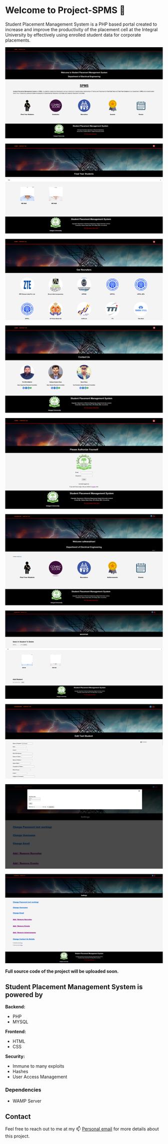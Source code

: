 # Welcome to Project-SPMS :tada: 
Student Placement Management System is a PHP based portal created to increase and improve the productivity of the placement cell at the Integral University by effectively using enrolled student data for corporate placements.


![Progress Image](/statics/Home.png)

![Progress Image](/statics/FinalYear.png)

![Progress Image](/statics/Recruiters.png)

![Progress Image](/statics/Contacts.png)

![Progress Image](/statics/Login.png)

![Progress Image](/statics/Dashboard.png)

![Progress Image](/statics/AddRemoveStudent.png)

![Progress Image](/statics/EditStudentData.png)

![Progress Image](/statics/ManageRecruiter.png)

![Progress Image](/statics/Settings.png)

**Full source code of the project will be uploaded soon.**

## Student Placement Management System is powered by
**Backend:**
- PHP
- MYSQL

**Frontend:**
- HTML
- CSS

**Security:**
- Immune to many exploits
- Hashes
- User Access Management


### Dependencies
- WAMP Server


## Contact

Feel free to reach out to me at my 📫 [Personal email](mailto:safwanzk@outlook.com?subject=From%20Github%3A%20Project%20SPMS&body=Hi%20Safwan!%0D%0A%0D%0AI%20would%20like%20some%20information%20regarding%20your%20awesome%20Project%20SPMS)  for more details about this project. 
